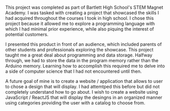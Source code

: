 This project was completed as part of Bartlett High School's STEM Magnet Academy. I was tasked with creating a project that showcased the skills I had acquired throughout the courses I took in high school. I chose this project because it allowed me to explore a programming language with which I had minimal prior experience, while also piquing the interest of potential customers.

I presented this product in front of an audience, which included parents of other students and professionals exploring the showcase. This project taught me a great deal about programming and data storage. Halfway through, we had to store the data in the program memory rather than the Arduino memory. Learning how to accomplish this required me to delve into a side of computer science that I had not encountered until then.

A future goal of mine is to create a website / application that allows to user to chose a design that will display. I had attemtped this before but did not completely understand how to go about. I wish to create a website using JavaScript / ReactJS that will display the desingns in an organized manner using categories providing the user with a catalog to choose from.
